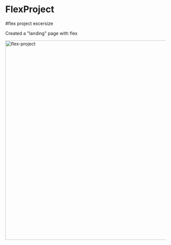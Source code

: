 # FlexProject
#flex project excersize


Created a "landing" page with flex

<img width="628" alt="flex-project" src="https://user-images.githubusercontent.com/51535734/206829384-dd210530-e0c3-467e-a685-d0aefdce00b4.png">
